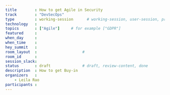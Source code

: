 ```yaml
---
title        : How to get Agile in Security
track        : "DevSecOps"
type         : working-session      # working-session, user-session, product-session
technology   :
topics       : ["Agile"]     # for example ["GDPR"]
featured     :
when_day     :
when_time    :
hey_summit   :
room_layout  :                    #
room_id      :
session_slack: 
status       : draft              # draft, review-content, done
description  : How to get Buy-in
organizers   : 
    - Leila Rao
participants :
---
```



<!--(add intro)

## What is expected of the business stakeholders

(...)

## What

(...)

## Outcomes

(...)

## References

(...)


## Previous-->
